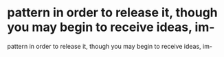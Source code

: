 # pattern in order to release it, though you may begin to receive ideas, im-

pattern in order to release it, though you may begin to receive ideas, im-